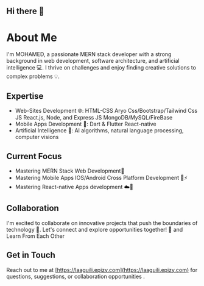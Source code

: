 ## Hi there 👋

**About Me**
================
I'm MOHAMED, a passionate MERN stack developer with a strong background in web development, software architecture, and artificial intelligence 💻. I thrive on challenges and enjoy finding creative solutions to complex problems 💡.

**Expertise**
-------------
* Web-Sites Development 🌐:
   HTML-CSS Aryo Css/Bootstrap/Tailwind Css
   JS React.js, Node, and Express JS
   MongoDB/MySQL/FireBase 
* Mobile Apps Development 📲:
   Dart & Flutter
   React-native
* Artificial Intelligence 🤖:
   AI algorithms, natural language processing, computer visions

**Current Focus**
-----------------
* Mastering MERN Stack Web Development🚀
* Mastering Mobile Apps IOS/Android Cross Platform Development 📲⚡️
* Mastering React-native Apps development ☁️📲

**Collaboration**
---------------
I'm excited to collaborate on innovative projects that push the boundaries of technology 🚀. Let's connect and explore opportunities together! 🤝
and Learn From Each Other

**Get in Touch**
----------------
Reach out to me at [https://laaguili.epizy.com](https://laaguili.epizy.com) for questions, suggestions, or collaboration opportunities .
